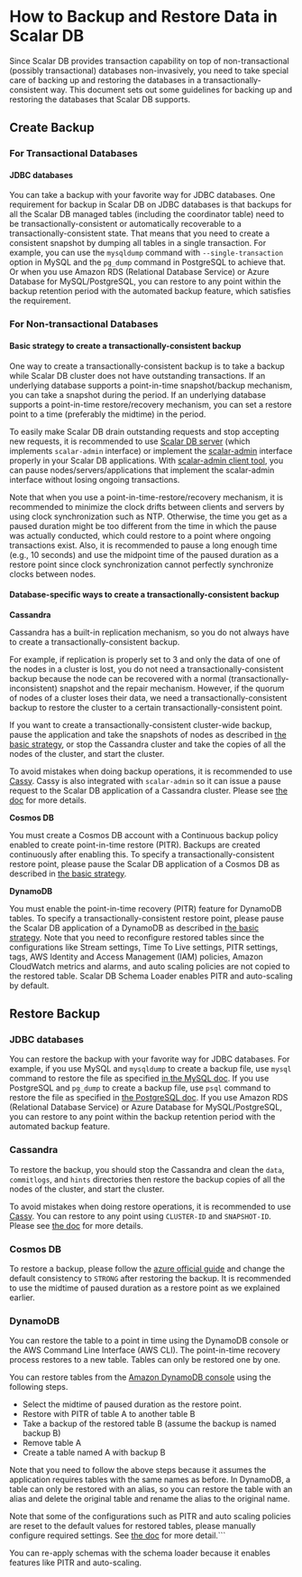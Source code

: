 # How to Backup and Restore Data in Scalar DB

Since Scalar DB provides transaction capability on top of non-transactional (possibly transactional) databases non-invasively, you need to take special care of backing up and restoring the databases in a transactionally-consistent way. 
This document sets out some guidelines for backing up and restoring the databases that Scalar DB supports.

## Create Backup

### For Transactional Databases

#### JDBC databases

You can take a backup with your favorite way for JDBC databases.
One requirement for backup in Scalar DB on JDBC databases is that backups for all the Scalar DB managed tables (including the coordinator table) need to be transactionally-consistent or automatically recoverable to a transactionally-consistent state.
That means that you need to create a consistent snapshot by dumping all tables in a single transaction.
For example, you can use the `mysqldump` command with `--single-transaction` option in MySQL and the `pg_dump` command in PostgreSQL to achieve that.
Or when you use Amazon RDS (Relational Database Service) or Azure Database for MySQL/PostgreSQL, you can restore to any point within the backup retention period with the automated backup feature, which satisfies the requirement.

### For Non-transactional Databases

#### Basic strategy to create a transactionally-consistent backup

One way to create a transactionally-consistent backup is to take a backup while Scalar DB cluster does not have outstanding transactions.
If an underlying database supports a point-in-time snapshot/backup mechanism, you can take a snapshot during the period.
If an underlying database supports a point-in-time restore/recovery mechanism, you can set a restore point to a time (preferably the midtime) in the period.

To easily make Scalar DB drain outstanding requests and stop accepting new requests, it is recommended to use [Scalar DB server](https://github.com/scalar-labs/scalardb/tree/master/server) (which implements `scalar-admin` interface) or implement the [scalar-admin](https://github.com/scalar-labs/scalar-admin) interface properly in your Scalar DB applications.
With [scalar-admin client tool](https://github.com/scalar-labs/scalar-admin/tree/scalar-admin-dockerfile#client-side-tool), you can pause nodes/servers/applications that implement the scalar-admin interface without losing ongoing transactions.

Note that when you use a point-in-time-restore/recovery mechanism, it is recommended to minimize the clock drifts between clients and servers by using clock synchronization such as NTP.
Otherwise, the time you get as a paused duration might be too different from the time in which the pause was actually conducted, which could restore to a point where ongoing transactions exist.
Also, it is recommended to pause a long enough time (e.g., 10 seconds) and use the midpoint time of the paused duration as a restore point since clock synchronization cannot perfectly synchronize clocks between nodes.

#### Database-specific ways to create a transactionally-consistent backup   

**Cassandra**

Cassandra has a built-in replication mechanism, so you do not always have to create a transactionally-consistent backup.

For example, if replication is properly set to 3 and only the data of one of the nodes in a cluster is lost, you do not need a transactionally-consistent backup because the node can be recovered with a normal (transactionally-inconsistent) snapshot and the repair mechanism.
However, if the quorum of nodes of a cluster loses their data, we need a transactionally-consistent backup to restore the cluster to a certain transactionally-consistent point.

If you want to create a transactionally-consistent cluster-wide backup, pause the application and take the snapshots of nodes as described in [the basic strategy](#basic-strategy-to-create-a-transactionally-consistent-backup), or 
stop the Cassandra cluster and take the copies of all the nodes of the cluster, and start the cluster. 

To avoid mistakes when doing backup operations, it is recommended to use [Cassy](https://github.com/scalar-labs/cassy).
Cassy is also integrated with `scalar-admin` so it can issue a pause request to the Scalar DB application of a Cassandra cluster.
Please see [the doc](https://github.com/scalar-labs/cassy/blob/master/docs/getting-started.md#take-cluster-wide-consistent-backups) for more details.

**Cosmos DB**

You must create a Cosmos DB account with a Continuous backup policy enabled to create point-in-time restore (PITR). Backups are created continuously after enabling this.
To specify a transactionally-consistent restore point, please pause the Scalar DB application of a Cosmos DB as described in [the basic strategy](#basic-strategy-to-create-a-transactionally-consistent-backup).

**DynamoDB**

You must enable the point-in-time recovery (PITR) feature for DynamoDB tables.
To specify a transactionally-consistent restore point, please pause the Scalar DB application of a DynamoDB as described in [the basic strategy](#basic-strategy-to-create-a-transactionally-consistent-backup).
Note that you need to reconfigure restored tables since the configurations like Stream settings, Time To Live settings, PITR settings, tags, AWS Identity and Access Management (IAM) policies,  Amazon CloudWatch metrics and alarms, and auto scaling policies are not copied to the restored table.
Scalar DB Schema Loader enables PITR and auto-scaling by default.

## Restore Backup

### JDBC databases

You can restore the backup with your favorite way for JDBC databases.
For example, if you use MySQL and `mysqldump` to create a backup file, use `mysql` command to restore the file as specified [in the MySQL doc](https://dev.mysql.com/doc/mysql-backup-excerpt/8.0/en/reloading-sql-format-dumps.html). If you use PostgreSQL and `pg_dump` to create a backup file, use `psql` command to restore the file as specified in [the PostgreSQL doc](https://www.postgresql.org/docs/current/backup-dump.html#BACKUP-DUMP-RESTORE).
If you use Amazon RDS (Relational Database Service) or Azure Database for MySQL/PostgreSQL,
you can restore to any point within the backup retention period with the automated backup feature.

### Cassandra

To restore the backup, you should stop the Cassandra and clean the `data`, `commitlogs`, and `hints` directories then restore the backup copies of all the nodes of the cluster, and start the cluster.

To avoid mistakes when doing restore operations, it is recommended to use [Cassy](https://github.com/scalar-labs/cassy).
You can restore to any point using `CLUSTER-ID` and `SNAPSHOT-ID`.
Please see [the doc](https://github.com/scalar-labs/cassy/blob/master/docs/getting-started.md#take-cluster-wide-consistent-backups) for more details.

### Cosmos DB

To restore a backup, please follow the [azure official guide](https://docs.microsoft.com/en-us/azure/cosmos-db/restore-account-continuous-backup#restore-account-portal) and change the default consistency to `STRONG` after restoring the backup.
It is recommended to use the midtime of paused duration as a restore point as we explained earlier.

### DynamoDB

You can restore the table to a point in time using the DynamoDB console or the AWS Command Line Interface (AWS CLI). The point-in-time recovery process restores to a new table.
Tables can only be restored one by one.

You can restore tables from the [Amazon DynamoDB console](https://docs.aws.amazon.com/amazondynamodb/latest/developerguide/PointInTimeRecovery.Tutorial.html) using the following steps.

* Select the midtime of paused duration as the restore point.
* Restore with PITR of table A to another table B
* Take a backup of the restored table B (assume the backup is named backup B)
* Remove table A
* Create a table named A with backup B

Note that you need to follow the above steps because it assumes the application requires tables with the same names as before. In DynamoDB, a table can only be restored with an alias, so you can restore the table with an alias and delete the original table and rename the alias to the original name.


Note that some of the configurations such as PITR and auto scaling policies are reset to the default values for restored tables, please manually configure required settings. See [the doc](https://docs.aws.amazon.com/amazondynamodb/latest/developerguide/CreateBackup.html#CreateBackup_HowItWorks-restore) for more detail.```

You can re-apply schemas with the schema loader because it enables features like  PITR and auto-scaling.
